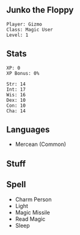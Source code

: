 
## Junko the Floppy

    Player: Gizmo
    Class: Magic User
    Level: 1

## Stats

    XP: 0
    XP Bonus: 0%

    Str: 14
    Int: 17
    Wis: 16
    Dex: 10
    Con: 10
    Cha: 14

## Languages

- Mercean (Common)

## Stuff

## Spell

 - Charm Person
 - Light
 - Magic Missile
 - Read Magic
 - Sleep
